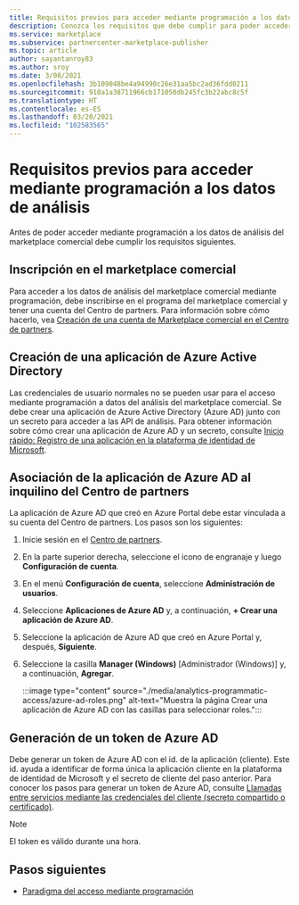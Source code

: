 ```yaml
---
title: Requisitos previos para acceder mediante programación a los datos de análisis
description: Conozca los requisitos que debe cumplir para poder acceder mediante programación a los datos de análisis del marketplace comercial.
ms.service: marketplace
ms.subservice: partnercenter-marketplace-publisher
ms.topic: article
author: sayantanroy83
ms.author: sroy
ms.date: 3/08/2021
ms.openlocfilehash: 3b109048be4a94990c26e31aa5bc2ad36fdd0211
ms.sourcegitcommit: 910a1a38711966cb171050db245fc3b22abc8c5f
ms.translationtype: HT
ms.contentlocale: es-ES
ms.lasthandoff: 03/20/2021
ms.locfileid: "102583565"
---
```

# <a name="prerequisites-to-programmatically-access-analytics-data"></a>Requisitos previos para acceder mediante programación a los datos de análisis

Antes de poder acceder mediante programación a los datos de análisis del marketplace comercial debe cumplir los requisitos siguientes.

## <a name="commercial-marketplace-enrollment"></a>Inscripción en el marketplace comercial

Para acceder a los datos de análisis del marketplace comercial mediante programación, debe inscribirse en el programa del marketplace comercial y tener una cuenta del Centro de partners. Para información sobre cómo hacerlo, vea [Creación de una cuenta de Marketplace comercial en el Centro de partners](./partner-center-portal/create-account.md).

## <a name="create-azure-active-directory-application"></a>Creación de una aplicación de Azure Active Directory

Las credenciales de usuario normales no se pueden usar para el acceso mediante programación a datos del análisis del marketplace comercial. Se debe crear una aplicación de Azure Active Directory (Azure AD) junto con un secreto para acceder a las API de análisis. Para obtener información sobre cómo crear una aplicación de Azure AD y un secreto, consulte [Inicio rápido: Registro de una aplicación en la plataforma de identidad de Microsoft](https://docs.microsoft.com/azure/active-directory/develop/quickstart-register-app).

## <a name="associate-the-azure-ad-application-to-the-partner-center-tenant"></a>Asociación de la aplicación de Azure AD al inquilino del Centro de partners

La aplicación de Azure AD que creó en Azure Portal debe estar vinculada a su cuenta del Centro de partners. Los pasos son los siguientes:

1. Inicie sesión en el [Centro de partners](https://partner.microsoft.com/dashboard).
1. En la parte superior derecha, seleccione el icono de engranaje y luego **Configuración de cuenta**.
1. En el menú **Configuración de cuenta**, seleccione **Administración de usuarios**.
1. Seleccione **Aplicaciones de Azure AD** y, a continuación, **+ Crear una aplicación de Azure AD**.
1. Seleccione la aplicación de Azure AD que creó en Azure Portal y, después, **Siguiente**.
1. Seleccione la casilla **Manager (Windows)** [Administrador (Windows)] y, a continuación, **Agregar**.

    :::image type="content" source="./media/analytics-programmatic-access/azure-ad-roles.png" alt-text="Muestra la página Crear una aplicación de Azure AD con las casillas para seleccionar roles.":::

## <a name="generate-an-azure-ad-token"></a>Generación de un token de Azure AD

Debe generar un token de Azure AD con el id. de la aplicación (cliente). Este id. ayuda a identificar de forma única la aplicación cliente en la plataforma de identidad de Microsoft y el secreto de cliente del paso anterior. Para conocer los pasos para generar un token de Azure AD, consulte [Llamadas entre servicios mediante las credenciales del cliente (secreto compartido o certificado)](https://docs.microsoft.com/azure/active-directory/azuread-dev/v1-oauth2-client-creds-grant-flow).

> [!NOTE]
> El token es válido durante una hora.

## <a name="next-steps"></a>Pasos siguientes

- [Paradigma del acceso mediante programación](analytics-programmatic-access.md)
